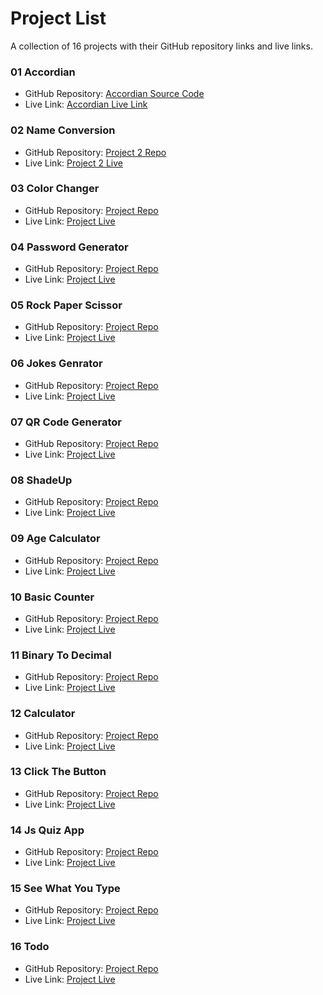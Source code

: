 
# Project List

A collection of 16 projects with their GitHub repository links and live links.

### 01 Accordian
- GitHub Repository: [Accordian Source Code](https://github.com/Abhishekfm/Accordion)
- Live Link: [Accordian Live Link](https://github.com/Abhishekfm/Accordion)

### 02 Name Conversion
- GitHub Repository: [Project 2 Repo](https://github.com/Abhishekfm/A1-NameConversion)
- Live Link: [Project 2 Live](https://case-convertor-by-abhishek.netlify.app/)

### 03 Color Changer
- GitHub Repository: [Project Repo](https://github.com/Abhishekfm/A1-ColorChanger)
- Live Link: [Project Live](https://random-color-changer-by-abhishek.netlify.app)

### 04 Password Generator
- GitHub Repository: [Project Repo](https://github.com/Abhishekfm/A1-PasswordGenerator)
- Live Link: [Project Live](https://password-genrator-by-abhishek.netlify.app)

### 05 Rock Paper Scissor
- GitHub Repository: [Project Repo](https://github.com/Abhishekfm/A1-RockPaperScissor-Game)
- Live Link: [Project Live](https://rock-paper-scissor-game-by-abhishek.netlify.app)

### 06 Jokes Genrator
- GitHub Repository: [Project Repo](https://github.com/Abhishekfm/A1-JokesGenrator)
- Live Link: [Project Live](https://jokes-generator-by-abhishek.netlify.app)

### 07 QR Code Generator
- GitHub Repository: [Project Repo](https://github.com/Abhishekfm/A1-QR-Code-Generator)
- Live Link: [Project Live](https://qr-code-generator-by-abhishek.netlify.app)

### 08 ShadeUp
- GitHub Repository: [Project Repo](https://github.com/Abhishekfm/A1-Color-Convertor)
- Live Link: [Project Live](https://color-convertor-by-abhishek.netlify.app)

### 09 Age Calculator
- GitHub Repository: [Project Repo](https://github.com/Abhishekfm/A1-AgeCalculator)
- Live Link: [Project Live](https://age-calculator-by-abhishek.netlify.app)

### 10 Basic Counter
- GitHub Repository: [Project Repo](https://github.com/Abhishekfm/A1-BasicCounter)
- Live Link: [Project Live](https://simple-counter-by-abhishek.netlify.app)

### 11 Binary To Decimal
- GitHub Repository: [Project Repo](https://github.com/Abhishekfm/A1-Binary-to-Decimal)
- Live Link: [Project Live](https://decimal-to-binary-by-abhishek.netlify.app)

### 12 Calculator
- GitHub Repository: [Project Repo](https://github.com/Abhishekfm/A1-Calculator)
- Live Link: [Project Live](https://a1-calculator-by-abhishek.netlify.app)

### 13 Click The Button
- GitHub Repository: [Project Repo](https://github.com/Abhishekfm/ClickTheButton)
- Live Link: [Project Live](https://click-the-button-by-abhishek.netlify.app)

### 14 Js Quiz App
- GitHub Repository: [Project Repo](https://github.com/Abhishekfm/QuizApp)
- Live Link: [Project Live](https://quiz-app-by-abhishek.netlify.app)

### 15 See What You Type
- GitHub Repository: [Project Repo](https://github.com/username/project3)
- Live Link: [Project Live](https://dynamic-typing-by-abhishek.netlify.app)

### 16 Todo
- GitHub Repository: [Project Repo](https://github.com/Abhishekfm/A1-SeeWhatYouType)
- Live Link: [Project Live](https://project3.com)
